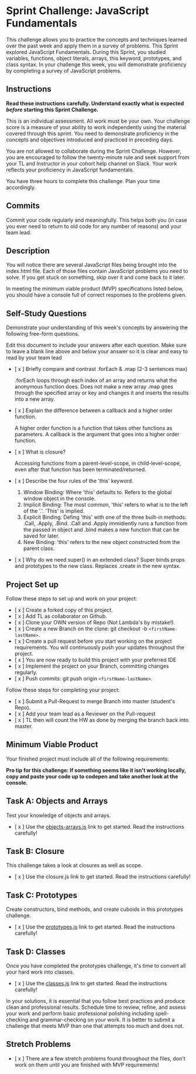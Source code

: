 # Sprint Challenge: JavaScript Fundamentals

This challenge allows you to practice the concepts and techniques learned over the past week and apply them in a survey of problems. This Sprint explored JavaScript Fundamentals. During this Sprint, you studied variables, functions, object literals, arrays, this keyword, prototypes, and class syntax. In your challenge this week, you will demonstrate proficiency by completing a survey of JavaScript problems.

## Instructions

**Read these instructions carefully. Understand exactly what is expected _before_ starting this Sprint Challenge.**

This is an individual assessment. All work must be your own. Your challenge score is a measure of your ability to work independently using the material covered through this sprint. You need to demonstrate proficiency in the concepts and objectives introduced and practiced in preceding days.

You are not allowed to collaborate during the Sprint Challenge. However, you are encouraged to follow the twenty-minute rule and seek support from your TL and Instructor in your cohort help channel on Slack. Your work reflects your proficiency in JavaScript fundamentals.

You have three hours to complete this challenge. Plan your time accordingly.

## Commits

Commit your code regularly and meaningfully. This helps both you (in case you ever need to return to old code for any number of reasons) and your team lead.

## Description

You will notice there are several JavaScript files being brought into the index.html file.  Each of those files contain JavaScript problems you need to solve.  If you get stuck on something, skip over it and come back to it later.

In meeting the minimum viable product (MVP) specifications listed below, you should have a console full of correct responses to the problems given.

## Self-Study Questions
Demonstrate your understanding of this week's concepts by answering the following free-form questions.

Edit this document to include your answers after each question. Make sure to leave a blank line above and below your answer so it is clear and easy to read by your team lead

- [ x ] Briefly compare and contrast .forEach & .map (2-3 sentences max)

    .forEach loops through each index of an array and returns what the anonymous function does. Does not make a new array .map goes through the specified array or key and changes it and inserts the results into a new array.

- [ x ] Explain the difference between a callback and a higher order function.

    A higher order function is a function that takes other functions as parameters. A callback is the argument that goes into a higher order function. 

- [ x ] What is closure?

    Accessing functions from a parent-level-scope, in child-level-scope, even after that function has been terminated/returned.

- [ x ] Describe the four rules of the 'this' keyword.

    1. Window Binding: Where 'this' defaults to. Refers to the global window object in the console. 
    2. Implicit Binding: The most common, 'this' refers to what is to the left of the '.'. 'This' is implied.
    3. Explicit Binding: Defing 'this' with one of the three built-in methods: .Call, .Apply, .Bind. .Call and .Apply immidiently runs a function from the passed in object and .bind makes a new function that can be saved for later.
    4. New Binding: 'this' refers to the new object constructed from the parent class.

- [ x ] Why do we need super() in an extended class? Super binds props and prototypes to the new class. Replaces .create in the new syntax. 

## Project Set up

Follow these steps to set up and work on your project:

- [ x ] Create a forked copy of this project.
- [ x ] Add TL as collaborator on Github.
- [ x ] Clone your OWN version of Repo (Not Lambda's by mistake!).
- [ x ] Create a new Branch on the clone: git checkout -b `<firstName-lastName>`.
- [ x ] Create a pull request before you start working on the project requirements.  You will continuously push your updates throughout the project.
- [ x ] You are now ready to build this project with your preferred IDE
- [ x ] Implement the project on your Branch, committing changes regularly.
- [ x ] Push commits: git push origin `<firstName-lastName>`.

Follow these steps for completing your project:

- [ x ] Submit a Pull-Request to merge <firstName-lastName> Branch into master (student's  Repo).
- [ x ] Add your team lead as a Reviewer on the Pull-request
- [ x ] TL then will count the HW as done by  merging the branch back into master.


## Minimum Viable Product

Your finished project must include all of the following requirements:

**Pro tip for this challenge: If something seems like it isn't working locally, copy and paste your code up to codepen and take another look at the console.**

## Task A: Objects and Arrays
Test your knowledge of objects and arrays. 
* [ x ] Use the [objects-arrays.js](challenges/objects-arrays.js) link to get started.  Read the instructions carefully!

## Task B: Closure
This challenge takes a look at closures as well as scope.

* [ x ] Use the closure.js link to get started. Read the instructions carefully!

## Task C: Prototypes
Create constructors, bind methods, and create cuboids in this prototypes challenge.
* [ x ] Use the [prototypes.js](challenges/prototypes.js) link to get started. Read the instructions carefully!

## Task D: Classes
Once you have completed the prototypes challenge, it's time to convert all your hard work into classes.
* [ x ] Use the [classes.js](challenges/classes.js) link to get started. Read the instructions carefully!

In your solutions, it is essential that you follow best practices and produce clean and professional results. Schedule time to review, refine, and assess your work and perform basic professional polishing including spell-checking and grammar-checking on your work. It is better to submit a challenge that meets MVP than one that attempts too much and does not.

## Stretch Problems

- [ x ] There are a few stretch problems found throughout the files, don't work on them until you are finished with MVP requirements!
